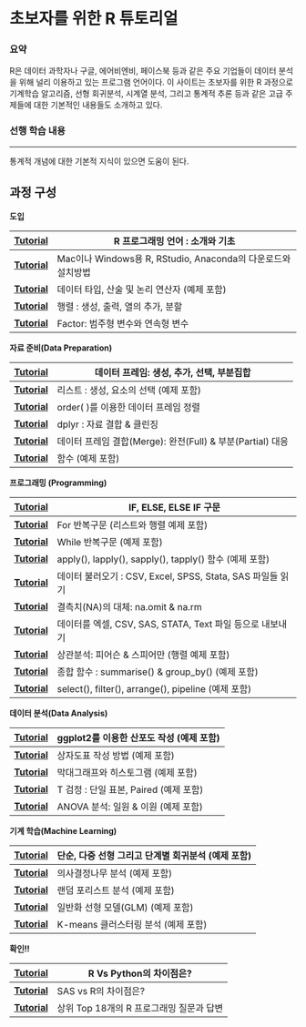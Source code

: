 # 초보자를 위한 R 튜토리얼


### 요약

R은 데이터 과학자나 구글, 에어비엔비, 페이스북 등과 같은 주요 기업들이 데이터 분석을 위해 널리 이용하고 있는 프로그램 언어이다. 이 사이트는 초보자를 위한 R 과정으로 기계학습 알고리즘, 선형 회귀분석, 시계열 분석, 그리고 통계적 추론 등과 같은 고급 주제들에 대한 기본적인 내용들도 소개하고 있다.

### 선행 학습 내용

------

통계적 개념에 대한 기본적 지식이 있으면 도움이 된다.

## 과정 구성

**도입**

| [ **Tutorial**](./r-programming-introduction-basics_kr.html) | R 프로그래밍 언어 : 소개와 기초                              |
| ------------------------------------------------------------ | ------------------------------------------------------------ |
| [ **Tutorial**](./download-install-r-rstudio_kr.html)        | Mac이나 Windows용 R, RStudio, Anaconda의 다운로드와 설치방법 |
| [ **Tutorial**](./r-data-types-operator_kr.html)             | 데이터 타입, 산술 및 논리 연산자 (예제 포함)                 |
| [ **Tutorial**](./r-matrix-tutorial_kr.html)                 | 행렬 : 생성, 출력, 열의 추가, 분할                           |
| [ **Tutorial**](./r-factor-categorical-continuous_kr.html)   | Factor: 범주형 변수와 연속형 변수                            |

**자료 준비(Data Preparation)**

| [ **Tutorial**](./r-data-frames_kr.html)           | 데이터 프레임: 생성, 추가, 선택, 부분집합                  |
| -------------------------------------------------- | ---------------------------------------------------------- |
| [ **Tutorial**](./r-lists-create-select_kr.html)   | 리스트 : 생성, 요소의 선택 (예제 포함)                     |
| [ **Tutorial**](./r-sort-data-frame_kr.html)       | order( )를 이용한 데이터 프레임 정렬                       |
| [ **Tutorial**](./r-dplyr-tutorial_kr.html)        | dplyr : 자료 결합 & 클린징                                 |
| [ **Tutorial**](./r-merge-data-frames_kr.html)     | 데이터 프레임 결합(Merge): 완전(Full) & 부분(Partial) 대응 |
| [ **Tutorial**](./r-functions-programming_kr.html) | 함수 (예제 포함)                                           |

**프로그래밍 (Programming)**

| [ **Tutorial**](./r-if-else-elif-statement_kr.html)       | IF, ELSE, ELSE IF 구문                                     |
| --------------------------------------------------------- | ---------------------------------------------------------- |
| [ **Tutorial**](./r-for-loop_kr.html)                     | For 반복구문 (리스트와 행렬 예제 포함)                     |
| [ **Tutorial**](./r-while-loop_kr.html)                   | While 반복구문 (예제 포함)                                 |
| [ **Tutorial**](./r-apply-sapply-tapply_kr.html)          | apply(), lapply(), sapply(), tapply() 함수 (예제 포함)     |
| [ **Tutorial**](./r-import-data_kr.html)                  | 데이터 불러오기 : CSV, Excel, SPSS, Stata, SAS 파일들 읽기 |
| [ **Tutorial**](./r-replace-missing-values_kr.html)       | 결측치(NA)의 대체: na.omit & na.rm                         |
| [ **Tutorial**](./r-exporting-data_kr.html)               | 데이터를 엑셀, CSV, SAS, STATA, Text 파일 등으로  내보내기 |
| [ **Tutorial**](./r-pearson-spearman-correlation_kr.html) | 상관분석: 피어슨 & 스피어만 (행렬 예제 포함)               |
| [ **Tutorial**](./r-aggregate-function_kr.html)           | 종합 함수 :  summarise() & group_by() (예제 포함)          |
| [ **Tutorial**](./r-select-filter-arrange_kr.html)        | select(), filter(), arrange(), pipeline (예제 포함)        |

**데이터 분석(Data Analysis)**

| [ **Tutorial**](./r-scatter-plot-ggplot2_kr.html) | ggplot2를 이용한 산포도 작성 (예제 포함) |
| ------------------------------------------------- | ---------------------------------------- |
| [ **Tutorial**](./r-boxplot-tutorial_kr.html)     | 상자도표 작성 방법 (예제 포함)           |
| [ **Tutorial**](./r-bar-chart-histogram_kr.html)  | 막대그래프와 히스토그램 (예제 포함)      |
| [ **Tutorial**](./r-t-test-one-sample_kr.html)    | T 검정 : 단일 표본, Paired (예제 포함)   |
| [ **Tutorial**](./r-anova-tutorial_kr.html)       | ANOVA 분석: 일원 & 이원 (예제 포함)      |

**기계 학습(Machine Learning)**

| [ **Tutorial**](./r-simple-multiple-linear-regression_kr.html) | 단순, 다중 선형 그리고 단계별 회귀분석 (예제 포함) |
| ------------------------------------------------------------ | -------------------------------------------------- |
| [ **Tutorial**](https://www.guru99.com/r-decision-trees.html) | 의사결정나무 분석 (예제 포함)                      |
| [ **Tutorial**](https://www.guru99.com/r-random-forest-tutorial.html) | 랜덤 포리스트 분석 (예제 포함)                     |
| [ **Tutorial**](https://www.guru99.com/r-generalized-linear-model.html) | 일반화 선형 모델(GLM) (예제 포함)                  |
| [ **Tutorial**](https://www.guru99.com/r-k-means-clustering.html) | K-means 클러스터링 분석 (예제 포함)                |

**확인!!**

| [ **Tutorial**](https://www.guru99.com/r-vs-python.html)     | R Vs Python의 차이점은?                  |
| ------------------------------------------------------------ | ---------------------------------------- |
| [ **Tutorial**](https://www.guru99.com/sas-versus-r.html)    | SAS vs R의 차이점은?                     |
| [ **Tutorial**](https://www.guru99.com/r-interview-questions.html) | 상위 Top 18개의 R 프로그래밍 질문과 답변 |